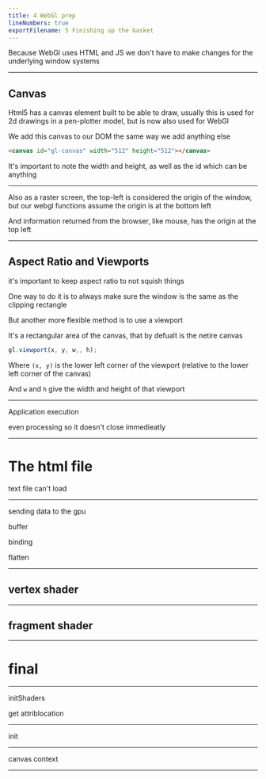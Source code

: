```yaml
---
title: 4 WebGl prep
lineNumbers: true
exportFilename: 5 Finishing up the Gasket
---
```


Because WebGl uses HTML and JS we don't have to make changes for the underlying window systems

---

## Canvas

Html5 has a canvas element built to be able to draw, usually this is used for 2d drawings in a pen-plotter model, but is now also used for WebGl

We add this canvas to our DOM the same way we add anything else 

```html
<canvas id="gl-canvas" width="512" height="512"></canvas>
```

It's important to note the width and height, as well as the id which can be anything

---

Also as a raster screen, the top-left is considered the origin of the window, but our webgl functions assume the origin is at the bottom left

And information returned from the browser, like mouse, has the origin at the top left

---

## Aspect Ratio and Viewports

it's important to keep aspect ratio to not squish things

One way to do it is to always make sure the window is the same as the clipping rectangle

But another more flexible method is to use a viewport

It's a rectangular area of the canvas, that by defualt is the netire canvas

```javascript
gl.viewport(x, y, w,, h);
```

Where `(x, y)` is the lower left corner of the viewport (relative to the lower left corner of the canvas)

And `w` and `h` give the width and height of that viewport

---

Application execution

even processing so it doesn't close immedieatly

---

# The html file

text file can't load

---

 sending data to the gpu

buffer

binding

flatten

---

## vertex shader

---

## fragment shader

---

# final

---

initShaders

get attriblocation

---

init


---

canvas context

---
